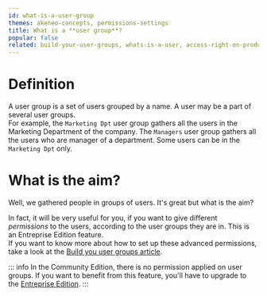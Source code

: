 ```yaml
---
id: what-is-a-user-group
themes: akeneo-concepts, permissions-settings
title: What is a **user group**?
popular: false
related: build-your-user-groups, whats-is-a-user, access-right-on-products, access-rights-on-imports-exports, access-rights-on-assets
---
```


# Definition

A user group is a set of users grouped by a name. A user may be a part of several user groups.  
For example, the `Marketing Dpt` user group gathers all the users in the Marketing Department of the company. The `Managers` user group gathers all the users who are manager of a department. Some users can be in the `Marketing Dpt` only.

# What is the aim?
Well, we gathered people in groups of users. It's great but what is the aim?

In fact, it will be very useful for you, if you want to give different *permissions* to the users, according to the user groups they are in. This is an Entreprise Edition feature.  
If you want to know more about how to set up these advanced permissions, take a look at the [Build you user groups article](/articles/build-your-user-groups.html).

::: info
In the Community Edition, there is no permission applied on user groups. If you want to benefit from this feature, you'll have to upgrade to the [Entreprise Edition](https://www.akeneo.com/enterprise-edition/?source=akeneo-help).
:::